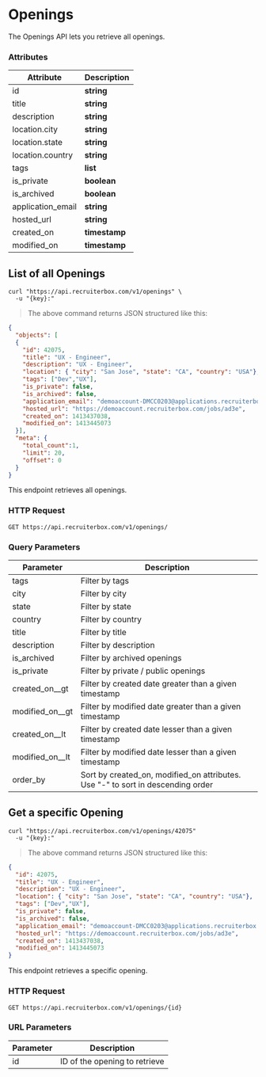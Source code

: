 # Openings

The Openings API lets you retrieve all openings.

### Attributes 

Attribute   | Description
----------- | -----------
id          | <strong>string</strong> 
title       | <strong>string</strong>  
description | <strong>string</strong>  
location.city | <strong>string</strong>  
location.state | <strong>string</strong>  
location.country | <strong>string</strong>  
tags | <strong>list</strong>  
is_private | <strong>boolean</strong>
is_archived | <strong>boolean</strong>
application_email | <strong>string</strong>
hosted_url | <strong>string</strong>
created_on | <strong>timestamp</strong>
modified_on | <strong>timestamp</strong>

## List of all Openings


```shell
curl "https://api.recruiterbox.com/v1/openings" \
  -u "{key}:"
```

> The above command returns JSON structured like this:

```json
{
  "objects": [
  {
    "id": 42075,
    "title": "UX - Engineer",
    "description": "UX - Engineer",
    "location": { "city": "San Jose", "state": "CA", "country": "USA"},
    "tags": ["Dev","UX"],
    "is_private": false,
    "is_archived": false,
    "application_email": "demoaccount-DMCC0203@applications.recruiterbox.com",
    "hosted_url": "https://demoaccount.recruiterbox.com/jobs/ad3e",
    "created_on": 1413437038,
    "modified_on": 1413445073 
  }],
  "meta": { 
    "total_count":1, 
    "limit": 20, 
    "offset": 0
  }
}
```

This endpoint retrieves all openings.

### HTTP Request

`GET https://api.recruiterbox.com/v1/openings/`

### Query Parameters

Parameter | Description
--------- | -------------
tags | Filter by tags
city | Filter by city
state | Filter by state
country | Filter by country
title | Filter by title
description | Filter by description
is_archived | Filter by archived openings
is_private | Filter by private / public openings
created_on__gt |  Filter by created date greater than a given timestamp
modified_on__gt | Filter by modified date greater than a given timestamp
created_on__lt |  Filter by created date lesser than a given timestamp
modified_on__lt | Filter by modified date lesser than a given timestamp
order_by | Sort by created_on, modified_on attributes. Use "-" to sort in descending order


## Get a specific Opening


```shell
curl "https://api.recruiterbox.com/v1/openings/42075"
  -u "{key}:"
```

> The above command returns JSON structured like this:

```json
{
  "id": 42075,
  "title": "UX - Engineer",
  "description": "UX - Engineer",
  "location": { "city": "San Jose", "state": "CA", "country": "USA"},
  "tags": ["Dev","UX"],
  "is_private": false,
  "is_archived": false,
  "application_email": "demoaccount-DMCC0203@applications.recruiterbox.com",
  "hosted_url": "https://demoaccount.recruiterbox.com/jobs/ad3e",
  "created_on": 1413437038,
  "modified_on": 1413445073 
}
```

This endpoint retrieves a specific opening.


### HTTP Request

`GET https://api.recruiterbox.com/v1/openings/{id}`

### URL Parameters

Parameter | Description
--------- | -----------
id | ID of the opening to retrieve

